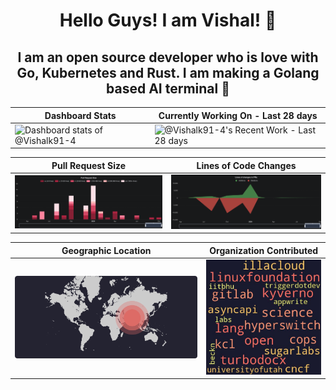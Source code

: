 <h1 align="center">Hello Guys! I am Vishal! 🌅</h1>

<h2 align="center">I am an open source developer who is love with Go, Kubernetes and Rust. I am making a Golang based AI terminal 🎉</h2>


| Dashboard Stats | Currently Working On - Last 28 days |
| ----------- | ----------- |
|<img alt="Dashboard stats of @Vishalk91-4" src="https://next.ossinsight.io/widgets/official/compose-user-dashboard-stats/thumbnail.png?user_id=116670999&image_size=auto" />|<img alt="@Vishalk91-4's Recent Work - Last 28 days" src="https://next.ossinsight.io/widgets/official/compose-currently-working-on/thumbnail.png?user_id=116670999&activity_type=all&image_size=auto" />|

| Pull Request Size | Lines of Code Changes |
| ----------- | ----------- |
|<img src="assets/prsiz.png" style="width:auto" />|<img src="assets/linesofpr.png" style="width:auto" />|

| Geographic Location | Organization Contributed |
| ----------- | ----------- |
|<img src="assets/image.png" style="width:auto" />|<img src="assets/org.jpeg" style="width:auto" />|